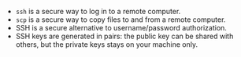 -   `ssh` is a secure way to log in to a remote computer.
-   `scp` is a secure way to copy files to and from a remote computer.
-   SSH is a secure alternative to username/password authorization.
-   SSH keys are generated in pairs: the public key can be shared with others, but the private keys stays on your machine only.
